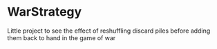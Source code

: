 # WarStrategy
Little project to see the effect of reshuffling discard piles before adding them back to hand in the game of war

